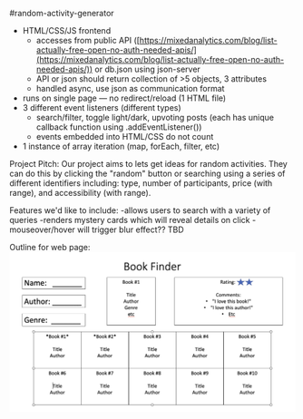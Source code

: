 #random-activity-generator

- HTML/CSS/JS frontend
    - accesses from public API ([https://mixedanalytics.com/blog/list-actually-free-open-no-auth-needed-apis/](https://mixedanalytics.com/blog/list-actually-free-open-no-auth-needed-apis/)) or db.json using json-server
    - API or json should return collection of >5 objects, 3 attributes
    - handled async, use json as communication format
- runs on single page — no redirect/reload (1 HTML file)
- 3 different event listeners (different types)
    - search/filter, toggle light/dark, upvoting posts (each has unique callback function using .addEventListener())
    - events embedded into HTML/CSS do not count
- 1 instance of array iteration (map, forEach, filter, etc)

Project Pitch:
Our project aims to lets get ideas for random activities. They can do this by clicking the "random" button or searching using a series of different identifiers including: type, number of participants, price (with range), and accessibility (with range).

Features we'd like to include:
-allows users to search with a variety of queries 
-renders mystery cards which will reveal details on click
-mouseover/hover will trigger blur effect?? TBD

Outline for web page: ![Outline for web page](screen_shot_2022-09-30_at_10.51.49_am.png)